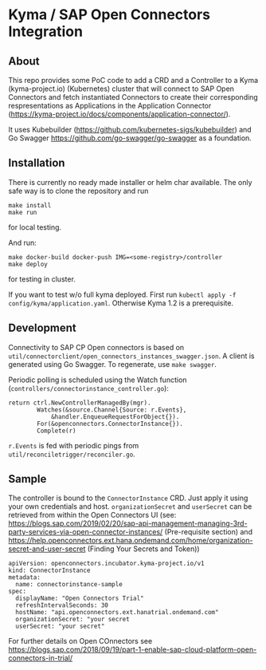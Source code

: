 # Kyma / SAP Open Connectors Integration

## About

This repo provides some PoC code to add a CRD and a Controller to a Kyma (kyma-project.io) (Kubernetes) cluster that will connect to SAP Open Connectors and fetch instantiated Connectors to create their corresponding respresentations as Applications in the Application Connector (https://kyma-project.io/docs/components/application-connector/).

It uses Kubebuilder (https://github.com/kubernetes-sigs/kubebuilder) and Go Swagger https://github.com/go-swagger/go-swagger as a foundation.

## Installation

There is currently no ready made installer or helm char available. The only safe way is to clone the repository and run

```
make install
make run
```

for local testing.

And run:

```
make docker-build docker-push IMG=<some-registry>/controller
make deploy
```

for testing in cluster.

If you want to test w/o full kyma deployed. First run `kubectl apply -f config/kyma/application.yaml`. Otherwise Kyma 1.2 is a prerequisite.

## Development

Connectivity to SAP CP Open connectors is based on `util/connectorclient/open_connectors_instances_swagger.json`. A client is generated using Go Swagger. To regenerate, use `make swagger`. 

Periodic polling is scheduled using the Watch function (`controllers/connectorinstance_controller.go`):

```
return ctrl.NewControllerManagedBy(mgr).
		Watches(&source.Channel{Source: r.Events},
			&handler.EnqueueRequestForObject{}).
		For(&openconnectors.ConnectorInstance{}).
		Complete(r)
```

`r.Events` is fed with periodic pings from `util/reconciletrigger/reconciler.go`.

## Sample

The controller is bound to the `ConnectorInstance` CRD. Just apply it using your own credentials and host. `organizationSecret` and `userSecret` can be retrieved from within the Open Connectors UI (see: https://blogs.sap.com/2019/02/20/sap-api-management-managing-3rd-party-services-via-open-connector-instances/ (Pre-requisite section) and https://help.openconnectors.ext.hana.ondemand.com/home/organization-secret-and-user-secret (Finding Your Secrets and Token))

```
apiVersion: openconnectors.incubator.kyma-project.io/v1
kind: ConnectorInstance
metadata:
  name: connectorinstance-sample
spec:
  displayName: "Open Connectors Trial"
  refreshIntervalSeconds: 30
  hostName: "api.openconnectors.ext.hanatrial.ondemand.com"
  organizationSecret: "your secret
  userSecret: "your secret"

```

For further details on Open COnnectors see https://blogs.sap.com/2018/09/19/part-1-enable-sap-cloud-platform-open-connectors-in-trial/